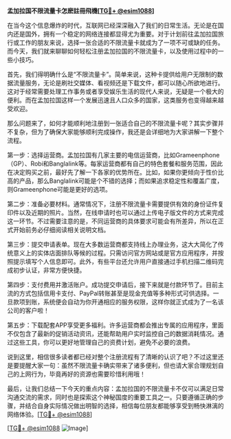 **孟加拉国不限流量卡怎麽註冊飛機[[TG💪+ @esim1088](https://t.me/s/esim1088)]**

在当今这个信息爆炸的时代，互联网已经深深融入了我们的日常生活。无论是在国内还是国外，拥有一个稳定的网络连接都显得尤为重要。对于计划前往孟加拉国旅行或工作的朋友来说，选择一张合适的不限流量卡就成为了一项不可或缺的任务。而今天，我们就来聊聊如何轻松注册孟加拉国的不限流量卡，以及使用过程中的一些小技巧。

首先，我们得明确什么是“不限流量卡”。简单来说，这种卡提供给用户无限制的数据流量服务，无论是刷社交媒体、看视频还是下载文件，都可以随心所欲地进行。这对于经常需要处理工作事务或者享受娱乐生活的现代人来说，无疑是一个极大的便利。而在孟加拉国这样一个发展迅速且人口众多的国家，这类服务也变得越来越受欢迎。

那么问题来了，如何才能顺利地注册到一张适合自己的不限流量卡呢？其实步骤并不复杂，但为了确保大家能够顺利完成操作，我还是会详细地为大家讲解一下整个流程。

第一步：选择运营商。孟加拉国有几家主要的电信运营商，比如Grameenphone（GP）、Robi和Banglalink等。每家运营商都有自己的特色套餐和服务范围，因此在决定购买之前，最好先了解一下各家的优势所在。比如，如果你更倾向于性价比高的产品，那么Banglalink可能是个不错的选择；而如果追求稳定性和覆盖广度，则Grameenphone可能是更好的选项。

第二步：准备必要材料。通常情况下，注册不限流量卡需要提供有效的身份证件复印件以及近期的照片。当然，在线申请时也可以通过上传电子版文件的方式来完成这一环节。不过需要注意的是，不同运营商的具体要求可能会有所差异，所以在正式开始前务必仔细阅读相关说明文档。

第三步：提交申请表单。现在大多数运营商都支持线上办理业务，这大大简化了传统意义上的实体店面排队等候的过程。只需访问官方网站或是官方应用程序，并按照提示填写个人信息即可。此外，有些平台还允许用户直接通过手机扫描二维码完成初步认证，非常方便快捷。

第四步：支付费用并激活账户。成功提交申请后，接下来就是付款环节了。目前主流的方式包括信用卡支付、PayPal转账甚至是现金充值等多种形式可供选择。一旦款项到账，系统便会自动为你开通相应的服务权限，这样你就正式成为了一名该公司的客户啦！

第五步：下载配套APP享受更多福利。许多运营商都会推出专属的应用程序，里面不仅包含了最新的促销活动资讯，还能帮助用户实时监控自己的数据消耗情况。通过这些工具，你可以更好地管理自己的资费计划，避免不必要的浪费。

说到这里，相信很多读者都已经对整个注册流程有了清晰的认识了吧？不过这里还是要提醒大家一句：虽然不限流量卡确实带来了诸多便利，但也请大家合理规划自己的上网行为，毕竟再好的资源也需要珍惜利用哦！

最后，让我们总结一下今天的重点内容：孟加拉国的不限流量卡不仅可以满足日常沟通交流的需求，同时也是探索这个神秘国度的重要工具之一。只要遵循正确的步骤，并结合自身实际情况做出明智的选择，相信每位朋友都能够享受到畅快淋漓的网络体验。[[TG💪+ @esim1088](https://t.me/s/esim1088)]

[[TG💪+ @esim1088](https://t.me/s/esim1088) ![Image](https://i.postimg.cc/4NQfJmqS/Snipaste-2025-05-13-00-14-12.png)]